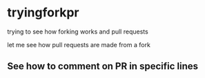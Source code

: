 # tryingforkpr
trying to see how forking works and pull requests 

let me see how pull requests are made from a fork 

## See how to comment on PR in specific lines
